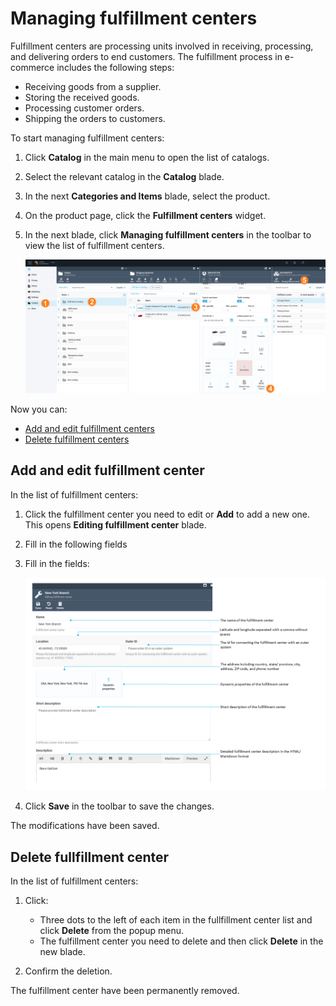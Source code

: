 ﻿# Managing fulfillment centers

Fulfillment centers are processing units involved in receiving, processing, and delivering orders to end customers. The fulfillment process in e-commerce includes the following steps:

* Receiving goods from a supplier.
* Storing the received goods.
* Processing customer orders.
* Shipping the orders to customers.

To start managing fulfillment centers:

1. Click **Catalog** in the main menu to open the list of catalogs.
1. Select the relevant catalog in the **Catalog** blade.
1. In the next **Categories and Items** blade, select the product.
1. On the product page, click the **Fulfillment centers** widget.
1. In the next blade, click **Managing fulfillment centers** in the toolbar to view the list of fulfillment centers. 

	![Managing fulfillment centers](media/fulfillment-centers-path.png)

Now you can:

* [Add and edit fulfillment centers](managing-fulfillment-centers.md#add-and-edit-fulfillment-center)
* [Delete fulfillment centers](managing-fulfillment-centers.md#delete-fullfillment-center)

## Add and edit fulfillment center

In the list of fulfillment centers:

1. Click the fulfillment center you need to edit or **Add** to add a new one. This opens **Editing fulfillment center** blade.
1. Fill in the following fields
1. Fill in the fields:

	![Editing fulfillment center](media/editing-fulfillment-center.png)

1. Click **Save** in the toolbar to save the changes.

The modifications have been saved.

## Delete fullfillment center

In the list of fulfillment centers:

1. Click:
	* Three dots to the left of each item in the fullfillment center list and click **Delete** from the popup menu.
	* The fulfillment center you need to delete and then click **Delete** in the new blade.

1. Confirm the deletion. 

The fulfillment center have been permanently removed.